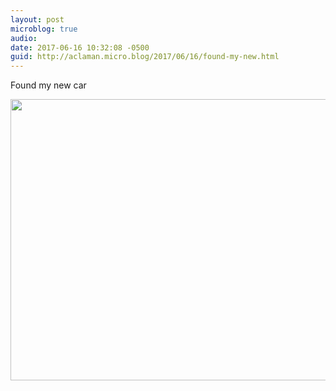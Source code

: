 ```yaml
---
layout: post
microblog: true
audio: 
date: 2017-06-16 10:32:08 -0500
guid: http://aclaman.micro.blog/2017/06/16/found-my-new.html
---
```

Found my new car

<img src="http://micro.alexclaman.com/uploads/2018/50a22fde18.jpg" width="600" height="450" />
